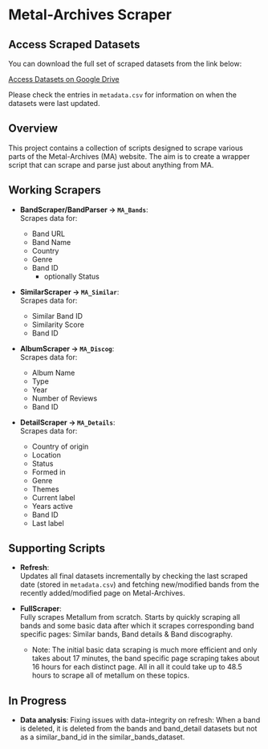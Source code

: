 # Metal-Archives Scraper

## Access Scraped Datasets
You can download the full set of scraped datasets from the link below:

[Access Datasets on Google Drive](https://drive.google.com/drive/u/4/folders/1--6NBR1G9zF5A1Gc1Mbfemd7igncyvbM)

Please check the entries in `metadata.csv` for information on when the datasets were last updated.

## Overview
This project contains a collection of scripts designed to scrape various parts of the Metal-Archives (MA) website. The aim is to create a wrapper script that can scrape and parse just about anything from MA.

## Working Scrapers

- **BandScraper/BandParser → `MA_Bands`**:  
  Scrapes data for:
  - Band URL
  - Band Name
  - Country
  - Genre
  - Band ID
    - optionally Status

- **SimilarScraper → `MA_Similar`**:  
  Scrapes data for:
  - Similar Band ID
  - Similarity Score
  - Band ID

- **AlbumScraper → `MA_Discog`**:  
  Scrapes data for:
  - Album Name
  - Type
  - Year
  - Number of Reviews
  - Band ID

- **DetailScraper → `MA_Details`**:  
  Scrapes data for:
  - Country of origin
  - Location
  - Status
  - Formed in
  - Genre
  - Themes
  - Current label
  - Years active
  - Band ID
  - Last label

## Supporting Scripts

- **Refresh**:  
  Updates all final datasets incrementally by checking the last scraped date (stored in `metadata.csv`) and fetching new/modified bands from the recently added/modified page on Metal-Archives.

- **FullScraper**:  
  Fully scrapes Metallum from scratch. Starts by quickly scraping all bands and some basic data after which it scrapes corresponding band specific pages: Similar bands, Band details & Band discography.
  - Note: The initial basic data scraping is much more efficient and only takes about 17 minutes, the band specific page scraping takes about 16 hours for each distinct page. All in all it could take up to 48.5 hours to scrape all of metallum on these topics.

## In Progress

- **Data analysis**:
  Fixing issues with data-integrity on refresh: When a band is deleted, it is deleted from the bands and band_detail datasets but not as a similar_band_id in the similar_bands_dataset.

  



